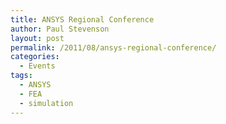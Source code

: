 ```yaml
---
title: ANSYS Regional Conference
author: Paul Stevenson
layout: post
permalink: /2011/08/ansys-regional-conference/
categories:
  - Events
tags:
  - ANSYS
  - FEA
  - simulation
---
```

